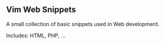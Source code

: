 ## Vim Web Snippets

A small collection of basic snippets used in Web development.

Includes: HTML, PHP, ...
